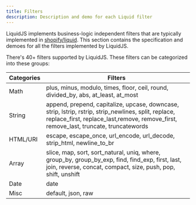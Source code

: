 ```yaml
---
title: Filters
description: Description and demo for each Liquid filter
---
```


LiquidJS implements business-logic independent filters that are typically implemented in [shopify/liquid][shopify/liquid]. This section contains the specification and demoes for all the filters implemented by LiquidJS.

There's 40+ filters supported by LiquidJS. These filters can be categorized into these groups:

Categories | Filters
--- | ---
Math | plus, minus, modulo, times, floor, ceil, round, divided_by, abs, at_least, at_most
String | append, prepend, capitalize, upcase, downcase, strip, lstrip, rstrip, strip_newlines, split, replace, replace_first, replace_last,remove, remove_first, remove_last, truncate, truncatewords
HTML/URI | escape, escape_once, url_encode, url_decode, strip_html, newline_to_br
Array | slice, map, sort, sort_natural, uniq, where, group_by, group_by_exp, find, find_exp, first, last, join, reverse, concat, compact, size, push, pop, shift, unshift
Date | date
Misc | default, json, raw

[shopify/liquid]: https://github.com/Shopify/liquid

